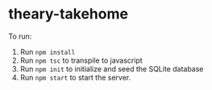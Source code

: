 # theary-takehome

To run:

1. Run ```npm install```
2. Run ```npm tsc``` to transpile to javascript
3. Run ```npm init``` to initialize and seed the SQLite database
4. Run ```npm start``` to start the server.

